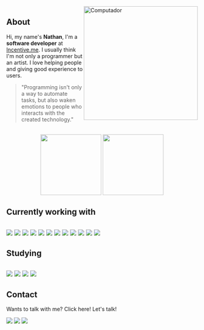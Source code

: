 <img src="https://raw.githubusercontent.com/MicaelliMedeiros/micaellimedeiros/master/image/computer-illustration.png" width="300px" align="right" alt="Computador">

<h2 align="left">About</h2>
<p align="left"> 
 Hi, my name's <strong>Nathan</strong>, I'm a <strong>software developer</strong> at <a href="https://incentive.me" target="_blank">Incentive.me</a>. I usually think I'm not only a programmer but an artist. I love helping people and giving good experience to users.
</p>

<blockquote>
"Programming isn't only a way to automate tasks, but also waken emotions to people who interacts with the created technology."
</blockquote>
</br>
<div align="center">
 <img height="160px" src="https://github-readme-stats.vercel.app/api?username=NathanFirmo&theme=dracula&count_private=true"/>
  <img height="160px" src="https://github-readme-stats.vercel.app/api/top-langs/?username=NathanFirmo&hide=html&layout=compact&theme=dracula"/>
</div>
 
 <h2 align="left">Currently working with<h2>

<img src="https://img.shields.io/badge/HTML5-E34F26?style=for-the-badge&logo=html5&logoColor=white"/>
<img src="https://img.shields.io/badge/CSS3-1572B6?style=for-the-badge&logo=css3&logoColor=white"/>
 <img src="https://img.shields.io/badge/TypeScript-007ACC?style=for-the-badge&logo=typescript&logoColor=white"/>
<img src="https://img.shields.io/badge/Node.js-43853D?style=for-the-badge&logo=node.js&logoColor=white"/>
 <img src="https://img.shields.io/badge/React-20232A?style=for-the-badge&logo=react&logoColor=61DAFB"/>
 <img src="https://img.shields.io/badge/MySQL-00000F?style=for-the-badge&logo=mysql&logoColor=white"/>
 <img src="https://img.shields.io/badge/Material--UI-0081CB?style=for-the-badge&logo=material-ui&logoColor=white"/> 
 <img src="https://img.shields.io/badge/Linux-E34F26?style=for-the-badge&logo=linux&logoColor=black"/>  
 <img src="https://img.shields.io/badge/Docker-2496ED?style=for-the-badge&logo=docker&logoColor=white"/>
 <img src="https://img.shields.io/badge/NeoVim-%2357A143.svg?&style=for-the-badge&logo=neovim&logoColor=white"/>
 <img src="ttps://img.shields.io/badge/tmux-1BB91F?style=for-the-badge&logo=tmux&logoColor=white">
 <img src="https://img.shields.io/badge/Prisma-3982CE?style=for-the-badge&logo=Prisma&logoColor=white">
 <!-- img src="https://img.shields.io/badge/rabbitmq-%23FF6600.svg?&style=for-the-badge&logo=rabbitmq&logoColor=white"/ -->
 

   <h2 align="left">Studying<h2>
 <img src="https://img.shields.io/badge/Shell_Script-121011?style=for-the-badge&logo=gnu-bash&logoColor=white"/>
 <!-- img src="https://img.shields.io/badge/Lua-2C2D72?style=for-the-badge&logo=lua&logoColor=white" -->
 <!-- img src="https://img.shields.io/badge/MongoDB-4EA94B?style=for-the-badge&logo=mongodb&logoColor=white"/ -->
 <img src="https://img.shields.io/badge/Google_Cloud-4285F4?style=for-the-badge&logo=google-cloud&logoColor=white"/>
 <img src="https://img.shields.io/badge/Kubernetes-326DE6?style=for-the-badge&logo=kubernetes&logoColor=white"/>
 <img src="https://img.shields.io/badge/TensorFlow-FF6F00?style=for-the-badge&logo=tensorflow&logoColor=white">
</p>
    
<h2  align="left">Contact</h2>
<p align="left">
  Wants to talk with me? Click here! Let's talk!
</p>

<p align="left">
  <a href="https://www.linkedin.com/in/nathan-de-souza-silva-firmo/" alt="Linkedin">
  <img src="https://img.shields.io/badge/-Linkedin-0e76a8?style=flat-square&logo=Linkedin&logoColor=white&link=https://www.linkedin.com/in/nathan-de-souza-silva-firmo/" /></a>

  <a href="https://api.whatsapp.com/send?phone=5521990251186" alt="WhatsApp">
  <img src="https://img.shields.io/badge/-WhatsApp-25d366?style=flat-square&labelColor=25d366&logo=whatsapp&logoColor=white&link=https://api.whatsapp.com/send?phone=5521990251186"/></a>
  <a href="https://www.instagram.com/nathan.firmo/" alt="Instagram">
  <img src="https://img.shields.io/badge/-Instagram-DF0174?style=flat-square&labelColor=DF0174&logo=instagram&logoColor=white&link=https://www.instagram.com/nathan.firmo/"/></a>
</p>  
